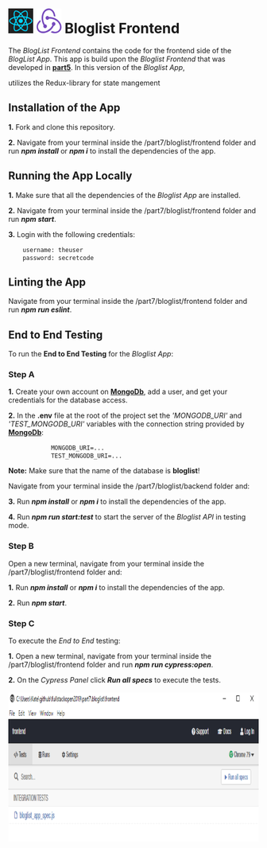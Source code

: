 <h1>
<img src="https://raw.githubusercontent.com/katerina-tziala/fullstackopen2019/master/documentation_images/react_logo.png" alt="react logo" width="50" height="50">
<img src="https://raw.githubusercontent.com/katerina-tziala/fullstackopen2019/master/documentation_images/redux_logo.png" alt="redux logo" width="50" height="50">
Bloglist Frontend<br/>
</h1>

The *BlogList Frontend* contains the code for the frontend side of the *BlogList App*.  This app is build upon the *Bloglist Frontend* that was developed in [**part5**](https://github.com/katerina-tziala/fullstackopen2019/tree/master/part5/bloglist/frontend). In this version of the *Bloglist App*, 

utilizes the Redux-library for state mangement

## Installation of the App

**1.** Fork and clone this repository.

**2.** Navigate from your terminal inside the /part7/bloglist/frontend folder and run ***npm install*** or ***npm i*** to install the dependencies of the app.


## Running the App Locally

**1.** Make sure that all the dependencies of the *Bloglist App* are installed.

**2.** Navigate from your terminal inside the /part7/bloglist/frontend folder and run ***npm start***.

**3.** Login with the following credentials:

        username: theuser
        password: secretcode


## Linting the App

Navigate from your terminal inside the /part7/bloglist/frontend folder and run ***npm run eslint***.


## End to End Testing

To run the **End to End Testing** for the *Bloglist App*:

### Step A

**1.** Create your own account on [**MongoDb**](https://www.mongodb.com/cloud), add a user, and get your credentials for the database access.

**2.** In the **.env** file at the root of the project set the *'MONGODB_URI'* and *'TEST_MONGODB_URI'* variables with the connection string provided by [**MongoDb**](https://www.mongodb.com/cloud):
                
                MONGODB_URI=...
                TEST_MONGODB_URI=...

**Note:** Make sure that the name of the database is **bloglist**!


Navigate from your terminal inside the /part7/bloglist/backend folder and:


**3.**  Run ***npm install*** or ***npm i*** to install the dependencies of the app.

**4.** Run ***npm run start:test*** to start the server of the  *Bloglist API* in testing mode.


### Step B

Open a new terminal, navigate from your terminal inside the /part7/bloglist/frontend folder and:

**1.**  Run ***npm install*** or ***npm i*** to install the dependencies of the app.

**2.**  Run ***npm start***.


### Step C

To execute the *End to End* testing:

**1.**  Open a new terminal, navigate from your terminal inside the /part7/bloglist/frontend folder and run ***npm run cypress:open***.

**2.**  On the *Cypress Panel* click ***Run all specs*** to execute the tests. <br/><br/>
<img src="https://raw.githubusercontent.com/katerina-tziala/fullstackopen2019/master/documentation_images/cypress_panel.png" alt="cypess panel" width="auto" height="300">



